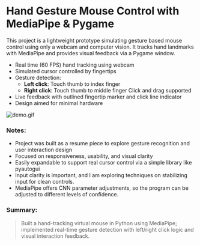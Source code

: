 # Hand Gesture Mouse Control with MediaPipe & Pygame

This project is a lightweight prototype simulating gesture based mouse control using only a webcam and computer vision. It tracks hand landmarks with MediaPipe and provides visual feedback via a Pygame window.

- Real time (60 FPS) hand tracking using webcam
- Simulated cursor controlled by fingertips
- Gesture detection:
  - **Left click**: Touch thumb to index finger
  - **Right click**: Touch thumb to middle finger
  Click and drag supported
- Live feedback with outlined fingertip marker and click line indicator
- Design aimed for minimal hardware

![demo.gif](demo.gif)

### Notes:
- Project was built as a resume piece to explore gesture recognition and user interaction design
- Focused on responsiveness, usability, and visual clarity
- Easily expandable to support real cursor control via a simple library like pyautogui
- Input clarity is important, and I am exploring techniques on stabilizing input for clean controls.
- MediaPipe offers CNN parameter adjustments, so the program can be adjusted to different levels of confidence.

### Summary:
> Built a hand-tracking virtual mouse in Python using MediaPipe; implemented real-time gesture detection with left/right click logic and visual interaction feedback.
